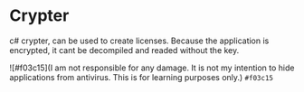 # Crypter
c# crypter, can be used to create licenses.
Because the application is encrypted, it cant be decompiled and readed without the key.

![#f03c15](I am not responsible for any damage. It is not my intention to hide applications from antivirus. This is for learning purposes only.) `#f03c15`

